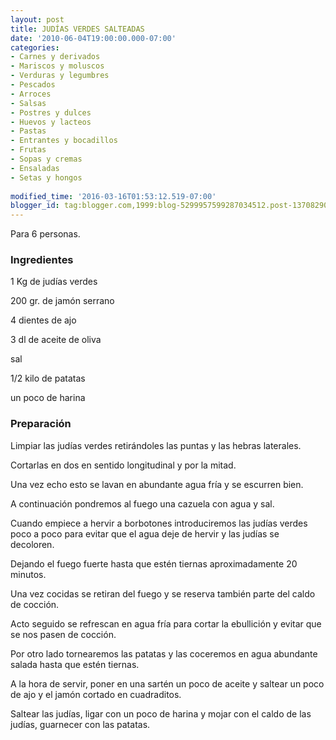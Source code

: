 ```yaml
---
layout: post
title: JUDÍAS VERDES SALTEADAS
date: '2010-06-04T19:00:00.000-07:00'
categories:
- Carnes y derivados
- Mariscos y moluscos
- Verduras y legumbres
- Pescados
- Arroces
- Salsas
- Postres y dulces
- Huevos y lacteos
- Pastas
- Entrantes y bocadillos
- Frutas
- Sopas y cremas
- Ensaladas
- Setas y hongos
 
modified_time: '2016-03-16T01:53:12.519-07:00'
blogger_id: tag:blogger.com,1999:blog-5299957599287034512.post-1370829060768418298
---
```


Para 6 personas.

<h3>Ingredientes</h3>

1 Kg de judías verdes

200 gr. de jamón serrano

4 dientes de ajo

3 dl de aceite de oliva

sal

1/2 kilo de patatas

un poco de harina

<h3>Preparación</h3>

Limpiar las judías verdes retirándoles las puntas y las hebras laterales.

Cortarlas en dos en sentido longitudinal y por la mitad.

Una vez echo esto se lavan en abundante agua fría y se escurren bien.

A continuación pondremos al fuego una cazuela con agua y sal.

Cuando empiece a hervir a borbotones introduciremos las judías verdes poco a poco para evitar que el agua deje de hervir y las judías se decoloren.

Dejando el fuego fuerte hasta que estén tiernas aproximadamente 20 minutos.

Una vez cocidas se retiran del fuego y se reserva también parte del caldo de cocción.

Acto seguido se refrescan en agua fría para cortar la ebullición y evitar que se nos pasen de cocción.

Por otro lado tornearemos las patatas y las coceremos en agua abundante salada hasta que estén tiernas.

A la hora de servir, poner en una sartén un poco de aceite y saltear un poco de ajo y el jamón cortado en cuadraditos.

Saltear las judías, ligar con un poco de harina y mojar con el caldo de las judías, guarnecer con las patatas.

